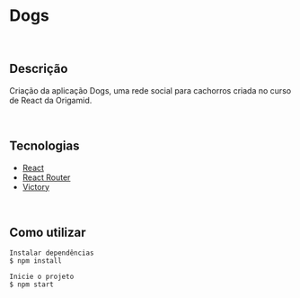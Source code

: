 <h1>Dogs</h1>
<br>
<h2>Descrição</h2>
<p>Criação da aplicação Dogs, uma rede social para cachorros criada no curso de React da Origamid.</p>

</br>

<h2>Tecnologias</h2>
<ul>
    <li><a href="https://create-react-app.dev/" target="_blank">React</a></li>
    <li><a href="https://reactrouter.com/" target="_blank">React Router</a></li>
    <li><a href="https://github.com/FormidableLabs/victory" target="_blank">Victory</a></li>
</ul>

<br>

<h2>Como utilizar</h2>

    Instalar dependências
    $ npm install

    Inicie o projeto
    $ npm start
